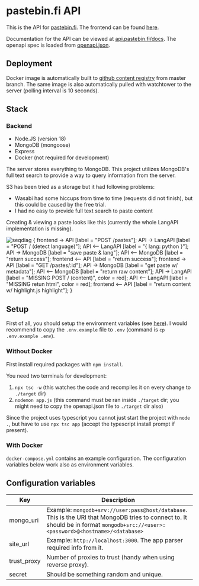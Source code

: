 # pastebin.fi API

This is the API for [pastebin.fi](https://pastebin.fi). The frontend can be found [here](https://github.com/pastebin-fi/frontend).

Documentation for the API can be viewed at [api.pastebin.fi/docs](https://api.pastebin.fi/docs). The openapi spec is loaded from [openapi.json](./src/openapi.json).

## Deployment

Docker image is automatically built to [github content registry](https://github.com/pastebin-fi/backend/pkgs/container/backend) from master branch. The same image is also automatically pulled with watchtower to the server (polling interval is 10 seconds).

## Stack

### Backend

- Node.JS (version 18)
- MongoDB (mongoose)
- Express
- Docker (not required for development)

The server stores everything to MongoDB. This project utilizes MongoDB's full text search to provide a way to query information from the server.

S3 has been tried as a storage but it had following problems:
- Wasabi had some hiccups from time to time (requests did not finish), but this could be caused by the free trial.
- I had no easy to provide full text search to paste content

Creating & viewing a paste looks like this (currently the whole LangAPI implementation is missing).

![```seqdiag {
  frontend  -> API [label = "POST /pastes"];
  API  -> LangAPI [label = "POST / (detect language)"];
  API <-- LangAPI [label = "{ lang: python }"];
  API -> MongoDB [label = "save paste & lang"];
  API <-- MongoDB [label = "return success"];
  frontend <-- API [label = "return success"];
  frontend -> API [label = "GET /pastes/:id"];
  API -> MongoDB [label = "get paste w/ metadata"];
  API <-- MongoDB [label = "return raw content"];
  API -> LangAPI [label = "MISSING POST / (content)", color = red];
  API <-- LangAPI [label = "MISSING retun html", color = red];
  frontend <-- API [label = "return content w/ highlight.js highlight"];
}```](https://kroki.io/seqdiag/svg/eNqNkV9LwzAUxd_9FIc-iANr3-cfUJRRcDqob-JD1lzTSpbO5NYhY9_dpHSbpcX6kIeQ37n3nBNHn7IUCtsT4N1WhslIIL7B7SLFqxZL0rhGtHjOXpCshWNy0dulh8N74B6FUUMsziQx5QztgVoomhx1V3E8oNs26BTrby4qg92R92vmlVHV_d0v3IkvQuMIp42yO78vsMS1NXB1npNrUxwiB0nXzp94r6DZw6GfZFrKEe-KuLW-SbAiFlKw-Kd_KzbIGxvc2dIvdJ5mWfo0w_5DWtUkOvcDdGU9Y0mO_Mp-SNhuUPBKD8jHa2x3h7xFqQrtD198uOMlZNn9AJvHxes=)

## Setup

First of all, you should setup the environment variables (see [here](#Configuration-variables)). I would recommend to copy the `.env.example` file to `.env` (command is `cp .env.example .env`).

### Without Docker

First install required packages with `npm install`. 

You need two terminals for development:

1. `npx tsc -w` (this watches the code and recompiles it on every change to `./target` dir)
2. `nodemon app.js` (this command must be ran inside `./target` dir; you might need to copy the openapi.json file to `./target` dir also)

Since the project uses typescript you cannot just start the project with `node .`, but have to use `npx tsc app` (accept the typescript install prompt if present).

### With Docker

`docker-compose.yml` contains an example configuration. The configuration variables below work also as environment variables.

## Configuration variables

| Key | Description |
| --- | ----------- |
| mongo_uri | Example: `mongodb+srv://user:pass@host/database`. This is the URI that MongoDB tries to connect to. It should be in format `mongodb+src://<user>:<password>@<hostname>/<database>` |
| site_url | Example: `http://localhost:3000`. The app parser required info from it. |
| trust_proxy | Number of proxies to trust (handy when using reverse proxy). |
| secret | Should be something random and unique. |
